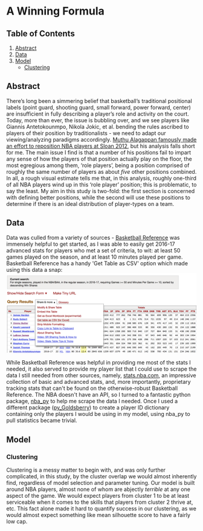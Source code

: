   
# A Winning Formula    

## Table of Contents  
1. [Abstract](#abstract)  
2. [Data](#data)  
3. [Model](#model)
    * [Clustering](#clustering)
    

  
## Abstract

There’s long been a simmering belief that basketball’s traditional positional labels
(point guard, shooting guard, small forward, power forward, center) are insufficient in
fully describing a player’s role and activity on the court. Today, more than ever, the
issue is bubbling over, and we see players like Giannis Antetokounmpo, Nikola Jokic, et
al. bending the rules ascribed to players of their position by traditionalists - we need to
adapt our viewing/analyzing paradigms accordingly. [Muthu Alagappan famously made
an effort to reposition NBA players at Sloan 2012](http://www.sloansportsconference.com/wp-content/uploads/2012/03/Alagappan-Muthu-EOSMarch2012PPT.pdf), but his analysis falls short for me.
The main issue I find is that a number of his positions fail to impart any sense of how
the players of that position actually play on the floor, the most egregious among them,
‘role players’, being a position comprised of roughly the same number of players as
about *five* other positions combined. In all, a rough visual estimate tells me that, in this
analysis, roughly one-third of all NBA players wind up in this ‘role player’ position; this
is problematic, to say the least.
My aim in this study is two-fold: the first section is concerned with defining better
positions, while the second will use these positions to determine if there is an ideal
distribution of player-types on a team.
  
  
## Data
  
Data was culled from a variety of sources - [Basketball Reference](http://basketball-reference.com) was immensely helpful to get started, as I was able to easily get 2016-17 advanced stats for players who met a set of criteria, to wit: at least 50 games played on the season, and at least 10 minutes played per game.  Basketball Reference has a handy 'Get Table as CSV' option which made using this data a snap: 
![basketball reference](https://github.com/tilla232/dsi_capstone/blob/master/img/Screen%20Shot%202017-06-08%20at%2011.51.07%20AM.png?raw=true)  
  
 While Basketball Reference was helpful in providing me most of the stats I needed, it also served to provide my player list that I could use to scrape the data I still needed from other sources, namely, [stats.nba.com](http://stats.nba.com), an impressive collection of basic and advanced stats, and, more importantly, proprietary tracking stats that can't be found on the otherwise-robust Basketball Reference.  The NBA doesn't have an API, so I turned to a fantastic python package, [nba_py](https://github.com/seemethere/nba_py) to help me scrape the data I needed.  Once I used a different package ([py_Goldsberry](https://github.com/bradleyfay/py-Goldsberry)) to create a player ID dictionary containing only the players I would be using in my model, using nba_py to pull statistics became trivial.  
   
## Model  
### Clustering
Clustering is a messy matter to begin with, and was only further complicated, in this study, by the cluster overlap we would almost inherently find, regardless of model selection and parameter tuning.  Our model is built around NBA players, almost none of whom are abjectly *terrible* at any one aspect of the game.  We would expect players from cluster 1 to be at least serviceable when it comes to the skills that players from cluster 2 thrive at, etc.  This fact alone made it hard to quantify success in our clustering, as we would almost expect something like mean silhouette score to have a fairly low cap.    
